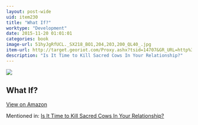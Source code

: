 ```yaml
---
layout: post-wide
uid: item230
title: "What If?"
worktype: "Development"
date: 2015-11-20 01:01:01
categories: book
image-url: 51hyJgRfUCL._SX218_BO1,204,203,200_QL40_.jpg
item-url: http://target.georiot.com/Proxy.ashx?tsid=14707&GR_URL=http%3A%2F%2Fwww.amazon.com%2FWhat-If-Scientific-Hypothetical-Questions%2Fdp%2F0544272994%2F
description: "Is It Time to Kill Sacred Cows In Your Relationship?"
---
```

<a href="http://target.georiot.com/Proxy.ashx?tsid=14707&GR_URL=http%3A%2F%2Fwww.amazon.com%2FWhat-If-Scientific-Hypothetical-Questions%2Fdp%2F0544272994%2F" target="blank"><img src="../../../../img/thumbs/51hyJgRfUCL._SX218_BO1,204,203,200_QL40_.jpg" class="prod-img"></a>
<h2>What If?</h2>
<p><a class="btn btn-primary" href="http://target.georiot.com/Proxy.ashx?tsid=14707&GR_URL=http%3A%2F%2Fwww.amazon.com%2FWhat-If-Scientific-Hypothetical-Questions%2Fdp%2F0544272994%2F" target="blank">View on Amazon</a><p>
<p>Mentioned in: <a href="http://fourhourworkweek.com/2015/05/20/google-x/" target="blank">Is It Time to Kill Sacred Cows In Your Relationship?</a></p>
